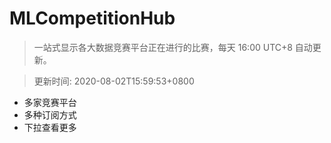 # MLCompetitionHub

> 一站式显示各大数据竞赛平台正在进行的比赛，每天 16:00 UTC+8 自动更新。
  
> 更新时间: 2020-08-02T15:59:53+0800 

* 多家竞赛平台
* 多种订阅方式
* 下拉查看更多